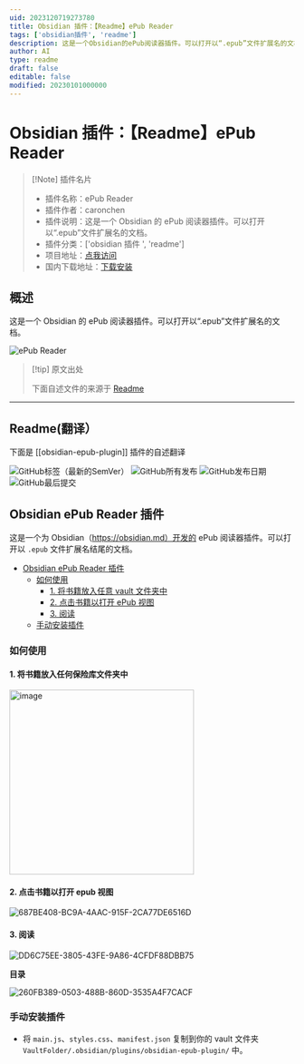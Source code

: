 ```yaml
---
uid: 2023120719273780
title: Obsidian 插件：【Readme】ePub Reader
tags: ['obsidian插件', 'readme']
description: 这是一个Obsidian的ePub阅读器插件。可以打开以“.epub”文件扩展名的文档。
author: AI
type: readme
draft: false
editable: false
modified: 20230101000000
---
```


# Obsidian 插件：【Readme】ePub Reader

> [!Note] 插件名片
> - 插件名称：ePub Reader
> - 插件作者：caronchen
> - 插件说明：这是一个 Obsidian 的 ePub 阅读器插件。可以打开以“.epub”文件扩展名的文档。
> - 插件分类：['obsidian 插件 ', 'readme']
> - 项目地址：[点我访问](https://github.com/caronchen/obsidian-epub-plugin)
> - 国内下载地址：[下载安装](https://pkmer.cn/products/plugin/pluginMarket/?obsidian-epub-plugin)

## 概述

这是一个 Obsidian 的 ePub 阅读器插件。可以打开以“.epub”文件扩展名的文档。

![ePub Reader](https://cdn.pkmer.cn/covers/obsidian-epub-plugin.png!pkmer)

> [!tip] 原文出处
>
>下面自述文件的来源于 [Readme](https://ghproxy.net/https://raw.githubusercontent.com/caronchen/obsidian-epub-plugin/master/README.md)
>

---

## Readme(翻译）

下面是 [[obsidian-epub-plugin]] 插件的自述翻译

![GitHub标签（最新的SemVer）](https://img.shields.io/github/v/tag/caronchen/obsidian-epub-plugin) ![GitHub所有发布](https://img.shields.io/github/downloads/caronchen/obsidian-epub-plugin/total) ![GitHub发布日期](https://img.shields.io/github/release-date/caronchen/obsidian-epub-plugin) ![GitHub最后提交](https://img.shields.io/github/last-commit/caronchen/obsidian-epub-plugin)

## Obsidian ePub Reader 插件

这是一个为 Obsidian（<https://obsidian.md）开发的> ePub 阅读器插件。可以打开以 `.epub` 文件扩展名结尾的文档。

- [Obsidian ePub Reader 插件](#obsidian-epub-reader-插件)
  - [如何使用](#如何使用)
    - [1. 将书籍放入任意 vault 文件夹中](#1-将书籍放入任意-vault-文件夹中)
    - [2. 点击书籍以打开 ePub 视图](#2-点击书籍以打开-epub-视图)
    - [3. 阅读](#3-阅读)
  - [手动安装插件](#手动安装插件)

### 如何使用

#### 1. 将书籍放入任何保险库文件夹中

<img width="326" alt="image" src="https://user-images.githubusercontent.com/150803/166110556-32f43b3c-fb54-4767-a8e1-005740359ade.png">

#### 2. 点击书籍以打开 epub 视图

![687BE408-BC9A-4AAC-915F-2CA77DE6516D](https://cdn.pkmer.cn/covers/obsidian-epub-plugin_1_4.png!pkmer)

#### 3. 阅读

![DD6C75EE-3805-43FE-9A86-4CFDF88DBB75](https://cdn.pkmer.cn/covers/obsidian-epub-plugin_1_5.png!pkmer)

**目录**

![260FB389-0503-488B-860D-3535A4F7CACF](https://cdn.pkmer.cn/covers/obsidian-epub-plugin_1_6.png!pkmer)

### 手动安装插件

- 将 `main.js`、`styles.css`、`manifest.json` 复制到你的 vault 文件夹 `VaultFolder/.obsidian/plugins/obsidian-epub-plugin/` 中。




